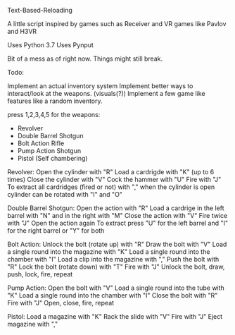 Text-Based-Reloading

A little script inspired by games such as Receiver and VR games like Pavlov and H3VR

Uses Python 3.7
Uses Pynput

Bit of a mess as of right now.
Things might still break.

Todo:

Implement an actual inventory system
Implement better ways to interact/look at the weapons. (visuals(?))
Implement a few game like features like a random inventory.




press 1,2,3,4,5 for the weapons:
- Revolver
- Double Barrel Shotgun
- Bolt Action Rifle
- Pump Action Shotgun
- Pistol (Self chambering)

Revolver:
Open the cylinder with "R"
Load a cardrigde with "K" (up to 6 times)
Close the cylinder with "V"
Cock the hammer with "U"
Fire with "J"
To extract all cardridges (fired or not) with "," when the cylinder is open
cylinder can be rotated with "I" and "O"

Double Barrel Shotgun:
Open the action with "R"
Load a cardrige in the left barrel with "N" and in the right with "M"
Close the action with "V"
Fire twice with "J"
Open the action again
To extract press "U" for the left barrel and "I" for the right barrel or "Y" for both

Bolt Action:
Unlock the bolt (rotate up) with "R"
Draw the bolt with "V"
Load a single round into the magazine with "K"
Load a single round into the chamber with "I"
Load a clip into the magazine with ","
Push the bolt with "R"
Lock the bolt (rotate down) with "T"
Fire with "J"
Unlock the bolt, draw, push, lock, fire, repeat

Pump Action:
Open the bolt with "V"
Load a single round into the tube with "K"
Load a single round into the chamber with "I"
Close the bolt with "R"
Fire with "J"
Open, close, fire, repeat

Pistol:
Load a magazine with "K"
Rack the slide with "V"
Fire with "J"
Eject magazine with ","